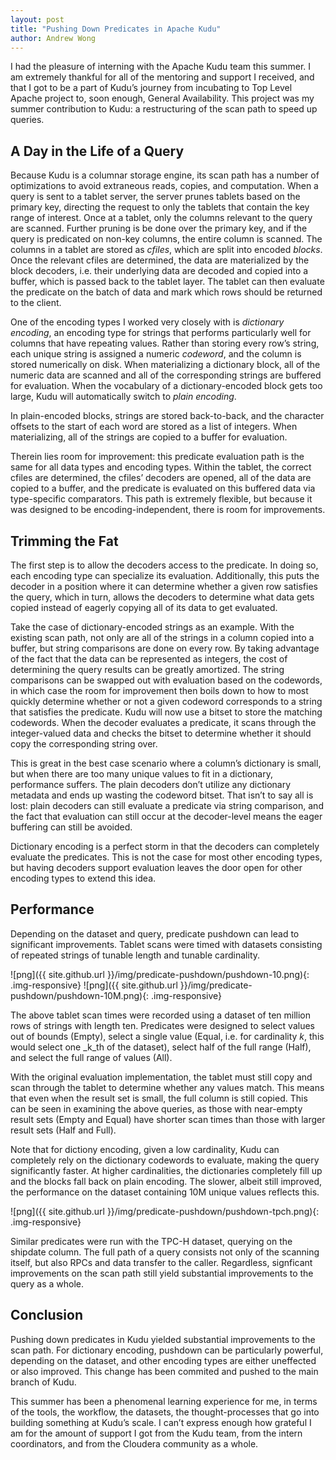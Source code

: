 ```yaml
---
layout: post
title: "Pushing Down Predicates in Apache Kudu"
author: Andrew Wong
---
```


I had the pleasure of interning with the Apache Kudu team this summer. I am
extremely thankful for all of the mentoring and support I received, and that I
got to be a part of Kudu’s journey from incubating to Top Level Apache project
to, soon enough, General Availability. This project was my summer contribution
to Kudu: a restructuring of the scan path to speed up queries.

<!--more-->

## A Day in the Life of a Query
Because Kudu is a columnar storage engine, its scan path has a number of
optimizations to avoid extraneous reads, copies, and computation. When a query
is sent to a tablet server, the server prunes tablets based on the
primary key, directing the request to only the tablets that contain the key
range of interest. Once at a tablet, only the columns relevant to the query are
scanned. Further pruning is be done over the primary key, and if the query is
predicated on non-key columns, the entire column is scanned. The columns in a
tablet are stored as _cfiles_, which are split into encoded _blocks_. Once the
relevant cfiles are determined, the data are materialized by the block
decoders, i.e. their underlying data are decoded and copied into a buffer,
which is passed back to the tablet layer. The tablet can then evaluate the
predicate on the batch of data and mark which rows should be returned to the
client.

One of the encoding types I worked very closely with is _dictionary encoding_,
an encoding type for strings that performs particularly well for columns that
have repeating values. Rather than storing every row’s string, each unique
string is assigned a numeric _codeword_, and the column is stored numerically
on disk. When materializing a dictionary block, all of the numeric data are
scanned and all of the corresponding strings are buffered for evaluation. When
the vocabulary of a dictionary-encoded block gets too large, Kudu will
automatically switch to _plain encoding_.

In plain-encoded blocks, strings are stored back-to-back, and the character
offsets to the start of each word are stored as a list of integers. When
materializing, all of the strings are copied to a buffer for evaluation.

Therein lies room for improvement: this predicate evaluation path is the same
for all data types and encoding types. Within the tablet, the correct cfiles
are determined, the cfiles’ decoders are opened, all of the data are copied to
a buffer, and the predicate is evaluated on this buffered data via
type-specific comparators. This path is extremely flexible, but because it was
designed to be encoding-independent, there is room for improvements.

## Trimming the Fat
The first step is to allow the decoders access to the predicate. In doing so,
each encoding type can specialize its evaluation. Additionally, this puts the
decoder in a position where it can determine whether a given row satisfies the
query, which in turn, allows the decoders to determine what data gets copied
instead of eagerly copying all of its data to get evaluated.

Take the case of dictionary-encoded strings as an example. With the existing
scan path, not only are all of the strings in a column copied into a buffer,
but string comparisons are done on every row. By taking advantage of the fact
that the data can be represented as integers, the cost of determining the query
results can be greatly amortized. The string comparisons can be swapped out
with evaluation based on the codewords, in which case the room for improvement
then boils down to how to most quickly determine whether or not a given
codeword corresponds to a string that satisfies the predicate. Kudu will now
use a bitset to store the matching codewords. When the decoder evaluates a
predicate, it scans through the integer-valued data and checks the bitset to
determine whether it should copy the corresponding string over.

This is great in the best case scenario where a column’s dictionary is small,
but when there are too many unique values to fit in a dictionary, performance
suffers. The plain decoders don’t utilize any dictionary metadata and ends up
wasting the codeword bitset. That isn’t to say all is lost: plain decoders can
still evaluate a predicate via string comparison, and the fact that evaluation
can still occur at the decoder-level means the eager buffering can still be
avoided.

Dictionary encoding is a perfect storm in that the decoders can completely
evaluate the predicates. This is not the case for most other encoding types,
but having decoders support evaluation leaves the door open for other encoding
types to extend this idea.

## Performance
Depending on the dataset and query, predicate pushdown can lead to significant
improvements. Tablet scans were timed with datasets consisting of repeated
strings of tunable length and tunable cardinality. 

![png]({{ site.github.url }}/img/predicate-pushdown/pushdown-10.png){: .img-responsive}
![png]({{ site.github.url }}/img/predicate-pushdown/pushdown-10M.png){: .img-responsive}

The above tablet scan times were recorded using a dataset of ten million rows of
strings with length ten. Predicates were designed to select values out of bounds
(Empty), select a single value (Equal, i.e. for cardinality _k_, this would
select one _k_th of the dataset), select half of the full range (Half), and
select the full range of values (All).

With the original evaluation implementation, the tablet must still copy and scan
through the tablet to determine whether any values match. This means that even
when the result set is small, the full column is still copied. This can be seen
in examining the above queries, as those with near-empty result sets (Empty and
Equal) have shorter scan times than those with larger result sets (Half and
Full).

Note that for dictiony encoding, given a low cardinality, Kudu can completely
rely on the dictionary codewords to evaluate, making the query significantly
faster. At higher cardinalities, the dictionaries completely fill up and the
blocks fall back on plain encoding. The slower, albeit still improved, the
performance on the dataset containing 10M unique values reflects this.

![png]({{ site.github.url }}/img/predicate-pushdown/pushdown-tpch.png){: .img-responsive}

Similar predicates were run with the TPC-H dataset, querying on the shipdate
column. The full path of a query consists not only of the scanning itself, but
also RPCs and data transfer to the caller. Regardless, signficant improvements
on the scan path still yield substantial improvements to the query as a whole.

## Conclusion
Pushing down predicates in Kudu yielded substantial improvements to the scan
path. For dictionary encoding, pushdown can be particularly powerful, depending
on the dataset, and other encoding types are either uneffected or also improved.
This change has been commited and pushed to the main branch of Kudu.

This summer has been a phenomenal learning experience for me, in terms of the
tools, the workflow, the datasets, the thought-processes that go into building
something at Kudu’s scale. I can’t express enough how grateful I am for the
amount of support I got from the Kudu team, from the intern coordinators, and
from the Cloudera community as a whole.
